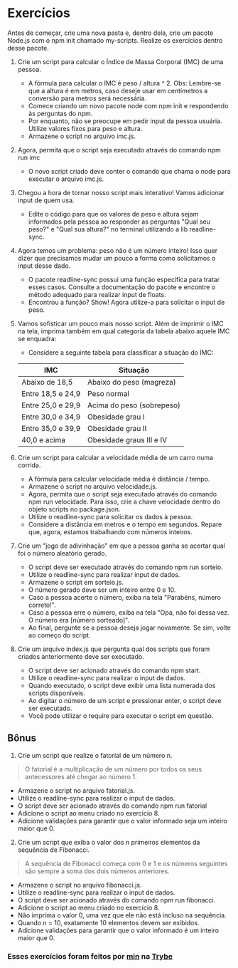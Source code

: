 # Exercícios

Antes de começar, crie uma nova pasta e, dentro dela, crie um pacote Node.js com o npm init chamado my-scripts. Realize os exercícios dentro desse pacote.

1. Crie um script para calcular o Índice de Massa Corporal (IMC) de uma pessoa.
   * A fórmula para calcular o IMC é peso / altura ^ 2. Obs: Lembre-se que a altura é em metros, caso deseje usar em centímetros a conversão para metros será necessária.
   * Comece criando um novo pacote node com npm init e respondendo às perguntas do npm.
   * Por enquanto, não se preocupe em pedir input da pessoa usuária. Utilize valores fixos para peso e altura.
   * Armazene o script no arquivo imc.js.

2. Agora, permita que o script seja executado através do comando npm run imc
   * O novo script criado deve conter o comando que chama o node para executar o arquivo imc.js.

3. Chegou a hora de tornar nosso script mais interativo! Vamos adicionar input de quem usa.
   * Edite o código para que os valores de peso e altura sejam informados pela pessoa ao responder as perguntas "Qual seu peso?" e "Qual sua altura?" no terminal utilizando a lib readline-sync.

4. Agora temos um problema: peso não é um número inteiro! Isso quer dizer que precisamos mudar um pouco a forma como solicitamos o input desse dado.
   * O pacote readline-sync possui uma função específica para tratar esses casos. Consulte a documentação do pacote e encontre o método adequado para realizar input de floats.
   * Encontrou a função? Show! Agora utilize-a para solicitar o input de peso.

5. Vamos sofisticar um pouco mais nosso script. Além de imprimir o IMC na tela, imprima também em qual categoria da tabela abaixo aquele IMC se enquadra:
   * Considere a seguinte tabela para classificar a situação do IMC:

   | IMC	              | Situação                 |
   | ------------------ | ------------------------ |
   | Abaixo de 18,5	    | Abaixo do peso (magreza) |
   | Entre 18,5 e 24,9	| Peso normal              |
   | Entre 25,0 e 29,9	| Acima do peso (sobrepeso)|
   | Entre 30,0 e 34,9	| Obesidade grau I         |
   | Entre 35,0 e 39,9	| Obesidade grau II        |
   | 40,0 e acima	      | Obesidade graus III e IV |

6. Crie um script para calcular a velocidade média de um carro numa corrida.
   * A fórmula para calcular velocidade média é distância / tempo.
   * Armazene o script no arquivo velocidade.js.
   * Agora, permita que o script seja executado através do comando npm run velocidade. Para isso, crie a chave velocidade dentro do objeto scripts no package.json.
   * Utilize o readline-sync para solicitar os dados à pessoa.
   * Considere a distância em metros e o tempo em segundos. Repare que, agora, estamos trabalhando com números inteiros.

7. Crie um "jogo de adivinhação" em que a pessoa ganha se acertar qual foi o número aleatório gerado.
   * O script deve ser executado através do comando npm run sorteio.
   * Utilize o readline-sync para realizar input de dados.
   * Armazene o script em sorteio.js.
   * O número gerado deve ser um inteiro entre 0 e 10.
   * Caso a pessoa acerte o número, exiba na tela "Parabéns, número correto!".
   * Caso a pessoa erre o número, exiba na tela "Opa, não foi dessa vez. O número era [número sorteado]".
   * Ao final, pergunte se a pessoa deseja jogar novamente. Se sim, volte ao começo do script.

8. Crie um arquivo index.js que pergunta qual dos scripts que foram criados anteriormente deve ser executado.
   * O script deve ser acionado através do comando npm start.
   * Utilize o readline-sync para realizar o input de dados.
   * Quando executado, o script deve exibir uma lista numerada dos scripts disponíveis.
   * Ao digitar o número de um script e pressionar enter, o script deve ser executado.
   * Você pode utilizar o require para executar o script em questão.

## Bônus

1. Crie um script que realize o fatorial de um número n.
> O fatorial é a multiplicação de um número por todos os seus antecessores até chegar ao número 1.
   * Armazene o script no arquivo fatorial.js.
   * Utilize o readline-sync para realizar o input de dados.
   * O script deve ser acionado através do comando npm run fatorial
   * Adicione o script ao menu criado no exercício 8.
   * Adicione validações para garantir que o valor informado seja um inteiro maior que 0.

2. Crie um script que exiba o valor dos n primeiros elementos da sequência de Fibonacci.
> A sequência de Fibonacci começa com 0 e 1 e os números seguintes são sempre a soma dos dois números anteriores.
   * Armazene o script no arquivo fibonacci.js.
   * Utilize o readline-sync para realizar o input de dados.
   * O script deve ser acionado através do comando npm run fibonacci.
   * Adicione o script ao menu criado no exercício 8.
   * Não imprima o valor 0, uma vez que ele não está incluso na sequência.
   * Quando n = 10, exatamente 10 elementos devem ser exibidos.
   * Adicione validações para garantir que o valor informado é um inteiro maior que 0.

### Esses exercícios foram feitos por [min](https://www.linkedin.com/in/jonathan-r-andrade/) na [Trybe](https://www.betrybe.com/)
